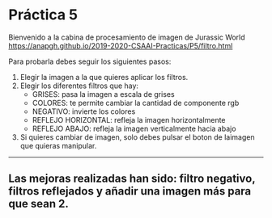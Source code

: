 # Práctica 5

Bienvenido a la cabina de procesamiento de imagen de Jurassic World
https://anapgh.github.io/2019-2020-CSAAI-Practicas/P5/filtro.html

Para probarla debes seguir los siguientes pasos:
1. Elegir la imagen a la que quieres aplicar los filtros.
2. Elegir los diferentes filtros que hay:
	- GRISES: pasa la imagen a escala de grises
	- COLORES: te permite cambiar la cantidad de componente rgb
	- NEGATIVO: invierte los colores
	- REFLEJO HORIZONTAL: refleja la imagen horizontalmente
	- REFLEJO ABAJO: refleja la imagen verticalmente hacia abajo
3. Si quieres cambiar de imagen, solo debes pulsar el boton de laimagen que quieras manipular.
-------------------------------------------------------------------------
Las mejoras realizadas han sido: filtro negativo, filtros reflejados y añadir una imagen más para que sean 2.
-------------------------------------------------------------------------

